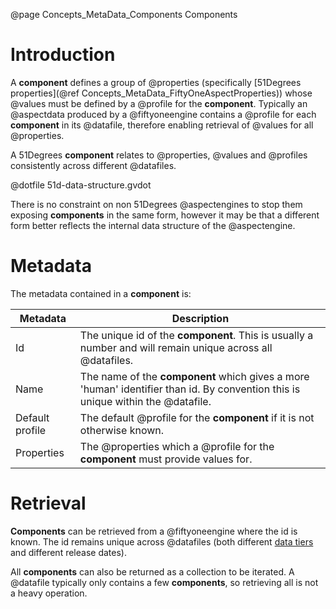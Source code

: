 @page Concepts_MetaData_Components Components

# Introduction

A **component** defines a group of @properties
(specifically [51Degrees properties](@ref Concepts_MetaData_FiftyOneAspectProperties))
whose @values must be defined by a @profile for the **component**. Typically an @aspectdata
produced by a @fiftyoneengine contains a @profile for each **component** in its @datafile,
therefore enabling retrieval of @values for all @properties.

A 51Degrees **component** relates to @properties, @values and @profiles consistently across different @datafiles.

@dotfile 51d-data-structure.gvdot


There is no constraint on non 51Degrees @aspectengines to stop them exposing **components** in the same
form, however it may be that a different form better reflects the internal data structure of the @aspectengine.

# Metadata

The metadata contained in a **component** is:

| Metadata | Description |
| -------- | ----------- |
| Id       | The unique id of the **component**. This is usually a number and will remain unique across all @datafiles. |
| Name     | The name of the **component** which gives a more 'human' identifier than id. By convention this is unique within the @datafile. |
| Default profile| The default @profile for the **component** if it is not otherwise known. |
| Properties| The @properties which a @profile for the **component** must provide values for. |

# Retrieval

**Components** can be retrieved from a @fiftyoneengine where the id is known. The id remains unique across
@datafiles (both different [data tiers](@term{DataTier}) and different release dates).

All **components** can also be returned as a collection to be iterated. A @datafile typically only contains a few
**components**, so retrieving all is not a heavy operation.